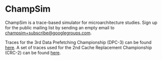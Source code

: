 <!DOCTYPE html>
<html lang="en">
<head>
    <meta charset="UTF-8">
    <meta name="viewport" content="width=device-width, initial-scale=1.0">
<!--     <title>ChampSim GitHub Upload</title>
    <style>
        body {
            font-family: Arial, sans-serif;
            text-align: center;
        }
        h1 {
            font-weight: bold;
        }
    </style> -->
</head>
<body>
    <h1>ChampSim</h1>
    <p>ChampSim is a trace-based simulator for microarchitecture studies. Sign up for the public mailing list by sending an empty email to <a href="mailto:champsim+subscribe@googlegroups.com">champsim+subscribe@googlegroups.com</a>.</p>
    <p>Traces for the 3rd Data Prefetching Championship (DPC-3) can be found <a href="https://dpc3.compas.cs.stonybrook.edu/?SW_IS">here</a>. A set of traces used for the 2nd Cache Replacement Championship (CRC-2) can be found <a href="http://bit.ly/2t2nkUj">here</a>.</p>
</body>
</html>
